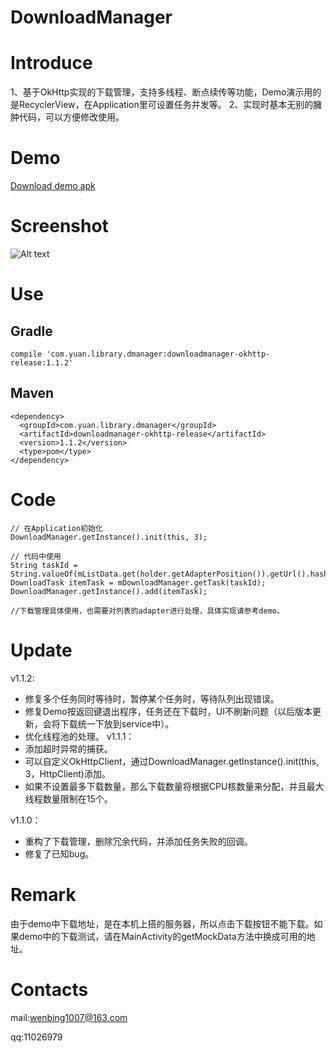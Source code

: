 # DownloadManager

# Introduce
1、基于OkHttp实现的下载管理，支持多线程、断点续传等功能，Demo演示用的是RecyclerView，在Application里可设置任务并发等。
2、实现时基本无别的臃肿代码，可以方便修改使用。


# Demo
[Download demo apk][1]


# Screenshot
![Alt text][image-1]
# Use
## Gradle

```
compile 'com.yuan.library.dmanager:downloadmanager-okhttp-release:1.1.2'
```
## Maven

```
<dependency>
  <groupId>com.yuan.library.dmanager</groupId>
  <artifactId>downloadmanager-okhttp-release</artifactId>
  <version>1.1.2</version>
  <type>pom</type>
</dependency>
```


# Code
```
// 在Application初始化
DownloadManager.getInstance().init(this, 3);

// 代码中使用
String taskId = String.valueOf(mListData.get(holder.getAdapterPosition()).getUrl().hashCode());
DownloadTask itemTask = mDownloadManager.getTask(taskId);
DownloadManager.getInstance().add(itemTask);

//下载管理具体使用，也需要对列表的adapter进行处理，具体实现请参考demo。
```
# Update
v1.1.2:
* 修复多个任务同时等待时，暂停某个任务时，等待队列出现错误。
* 修复Demo按返回键退出程序，任务还在下载时，UI不刷新问题（以后版本更新，会将下载统一下放到service中）。
* 优化线程池的处理。
v1.1.1：
* 添加超时异常的捕获。
* 可以自定义OkHttpClient，通过DownloadManager.getInstance().init(this, 3，HttpClient)添加。
* 如果不设置最多下载数量，那么下载数量将根据CPU核数量来分配，并且最大线程数量限制在15个。

v1.1.0：
* 重构了下载管理，删除冗余代码，并添加任务失败的回调。
* 修复了已知bug。

# Remark
由于demo中下载地址，是在本机上搭的服务器，所以点击下载按钮不能下载。如果demo中的下载测试，请在MainActivity的getMockData方法中换成可用的地址。
# Contacts
mail:wenbing1007@163.com

qq:11026979



[1]:	https://github.com/yuanwenbing/DownloadManager/raw/master/apk/app-debug.apk

[image-1]:	https://raw.githubusercontent.com/yuanwenbing/DownloadManager/master/captures/demo.gif "Optional title"

